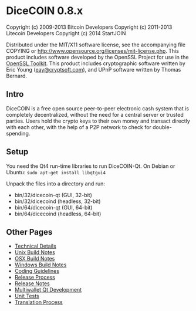 DiceCOIN 0.8.x
===============

Copyright (c) 2009-2013 Bitcoin Developers
Copyright (c) 2011-2013 Litecoin Developers
Copyright (c)	   2014 StartJOIN

Distributed under the MIT/X11 software license, see the accompanying
file COPYING or http://www.opensource.org/licenses/mit-license.php.
This product includes software developed by the OpenSSL Project for use in the [OpenSSL Toolkit](http://www.openssl.org/). This product includes
cryptographic software written by Eric Young ([eay@cryptsoft.com](mailto:eay@cryptsoft.com)), and UPnP software written by Thomas Bernard.


Intro
---------------------
DiceCOIN is a free open source peer-to-peer electronic cash system that is
completely decentralized, without the need for a central server or trusted
parties.  Users hold the crypto keys to their own money and transact directly
with each other, with the help of a P2P network to check for double-spending.


Setup
---------------------
You need the Qt4 run-time libraries to run DiceCOIN-Qt. On Debian or Ubuntu:
	`sudo apt-get install libqtgui4`

Unpack the files into a directory and run:

- bin/32/dicecoin-qt (GUI, 32-bit)
- bin/32/dicecoind (headless, 32-bit)
- bin/64/dicecoin-qt (GUI, 64-bit)
- bin/64/dicecoind (headless, 64-bit)

Other Pages
---------------------
- [Technical Details](technical-details.md)
- [Unix Build Notes](build-unix.md)
- [OSX Build Notes](build-osx.md)
- [Windows Build Notes](build-msw.md)
- [Coding Guidelines](coding.md)
- [Release Process](release-process.md)
- [Release Notes](release-notes.md)
- [Multiwallet Qt Development](multiwallet-qt.md)
- [Unit Tests](unit-tests.md)
- [Translation Process](translation_process.md)